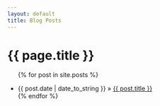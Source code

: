 ```yaml
---
layout: default
title: Blog Posts
---
```

# {{ page.title }}
<ul class="posts">

{% for post in site.posts %}
<li><span>{{ post.date | date_to_string }}</span> » <a href="{{ post.url }}" title="{{ post.title }}">{{ post.title }}</a></li> {% endfor %}
</ul>
